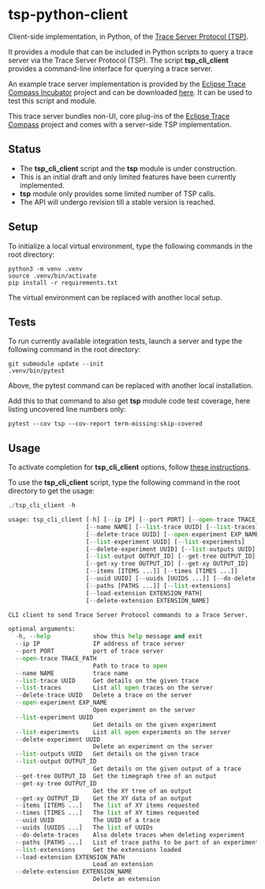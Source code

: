 # tsp-python-client

Client-side implementation, in Python, of the [Trace Server Protocol (TSP)][tsp].

It provides a module that can be included in Python scripts to query a trace server via the Trace Server Protocol (TSP).
The script **tsp_cli_client** provides a command-line interface for querying a trace server.

An example trace server implementation is provided by the [Eclipse Trace Compass Incubator][inc] project and can be downloaded [here][rcp].
It can be used to test this script and module.

This trace server bundles non-UI, core plug-ins of the [Eclipse Trace Compass][etc] project and comes with a server-side TSP implementation.

## Status

- The **tsp_cli_client** script and the **tsp** module is under construction.
- This is an initial draft and only limited features have been currently implemented.
- **tsp** module only provides some limited number of TSP calls.
- The API will undergo revision till a stable version is reached.

## Setup

To initialize a local virtual environment, type the following commands in the root directory:

```shell
python3 -m venv .venv
source .venv/bin/activate
pip install -r requirements.txt
```

The virtual environment can be replaced with another local setup.

## Tests

To run currently available integration tests, launch a server and type the following command in the root directory:

```shell
git submodule update --init
.venv/bin/pytest
```

Above, the pytest command can be replaced with another local installation.

Add this to that command to also get **tsp** module code test coverage, here listing uncovered line numbers only:

```shell
pytest --cov tsp --cov-report term-missing:skip-covered
```

## Usage

To activate completion for **tsp_cli_client** options, follow [these instructions][agc].

To use the **tsp_cli_client** script, type the following command in the root directory to get the usage:

```python
./tsp_cli_client -h

usage: tsp_cli_client [-h] [--ip IP] [--port PORT] [--open-trace TRACE_PATH]
                      [--name NAME] [--list-trace UUID] [--list-traces]
                      [--delete-trace UUID] [--open-experiment EXP_NAME]
                      [--list-experiment UUID] [--list-experiments]
                      [--delete-experiment UUID] [--list-outputs UUID]
                      [--list-output OUTPUT_ID] [--get-tree OUTPUT_ID]
                      [--get-xy-tree OUTPUT_ID] [--get-xy OUTPUT_ID]
                      [--items [ITEMS ...]] [--times [TIMES ...]]
                      [--uuid UUID] [--uuids [UUIDS ...]] [--do-delete-traces]
                      [--paths [PATHS ...]] [--list-extensions]
                      [--load-extension EXTENSION_PATH]
                      [--delete-extension EXTENSION_NAME]

CLI client to send Trace Server Protocol commands to a Trace Server.

optional arguments:
  -h, --help            show this help message and exit
  --ip IP               IP address of trace server
  --port PORT           port of trace server
  --open-trace TRACE_PATH
                        Path to trace to open
  --name NAME           trace name
  --list-trace UUID     Get details on the given trace
  --list-traces         List all open traces on the server
  --delete-trace UUID   Delete a trace on the server
  --open-experiment EXP_NAME
                        Open experiment on the server
  --list-experiment UUID
                        Get details on the given experiment
  --list-experiments    List all open experiments on the server
  --delete-experiment UUID
                        Delete an experiment on the server
  --list-outputs UUID   Get details on the given trace
  --list-output OUTPUT_ID
                        Get details on the given output of a trace
  --get-tree OUTPUT_ID  Get the timegraph tree of an output
  --get-xy-tree OUTPUT_ID
                        Get the XY tree of an output
  --get-xy OUTPUT_ID    Get the XY data of an output
  --items [ITEMS ...]   The list of XY items requested
  --times [TIMES ...]   The list of XY times requested
  --uuid UUID           The UUID of a trace
  --uuids [UUIDS ...]   The list of UUIDs
  --do-delete-traces    Also delete traces when deleting experiment
  --paths [PATHS ...]   List of trace paths to be part of an experiment
  --list-extensions     Get the extensions loaded
  --load-extension EXTENSION_PATH
                        Load an extension
  --delete-extension EXTENSION_NAME
                        Delete an extension
```

[agc]: https://kislyuk.github.io/argcomplete/#activating-global-completion
[etc]: https://www.eclipse.org/tracecompass/
[inc]: https://projects.eclipse.org/projects/tools.tracecompass.incubator
[rcp]: https://download.eclipse.org/tracecompass.incubator/trace-server/rcp/
[tsp]: https://github.com/theia-ide/trace-server-protocol
